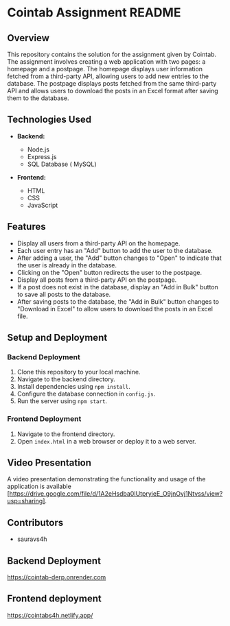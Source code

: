 # Cointab Assignment README

## Overview

This repository contains the solution for the assignment given by Cointab. The assignment involves creating a web application with two pages: a homepage and a postpage. The homepage displays user information fetched from a third-party API, allowing users to add new entries to the database. The postpage displays posts fetched from the same third-party API and allows users to download the posts in an Excel format after saving them to the database.

## Technologies Used

- **Backend:**
  - Node.js
  - Express.js
  - SQL Database ( MySQL)

- **Frontend:**
  - HTML
  - CSS
  - JavaScript

## Features

- Display all users from a third-party API on the homepage.
- Each user entry has an "Add" button to add the user to the database.
- After adding a user, the "Add" button changes to "Open" to indicate that the user is already in the database.
- Clicking on the "Open" button redirects the user to the postpage.
- Display all posts from a third-party API on the postpage.
- If a post does not exist in the database, display an "Add in Bulk" button to save all posts to the database.
- After saving posts to the database, the "Add in Bulk" button changes to "Download in Excel" to allow users to download the posts in an Excel file.

## Setup and Deployment

### Backend Deployment

1. Clone this repository to your local machine.
2. Navigate to the backend directory.
3. Install dependencies using `npm install`.
4. Configure the database connection in `config.js`.
5. Run the server using `npm start`.

### Frontend Deployment

1. Navigate to the frontend directory.
2. Open `index.html` in a web browser or deploy it to a web server.

## Video Presentation

A video presentation demonstrating the functionality and usage of the application is available [https://drive.google.com/file/d/1A2eHsdba0IUtpryieE_O9jnOvj1Ntvss/view?usp=sharing].

## Contributors

- sauravs4h

## Backend Deployment

https://cointab-derp.onrender.com

## Frontend deployment

https://cointabs4h.netlify.app/